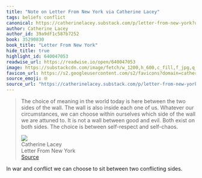 ```yaml
---
title: "Note on Letter From New York via Catherine Lacey"
tags: beliefs conflict
canonical: https://catherinelacey.substack.com/p/letter-from-new-york?utm_source=substack&utm_medium=email
author: Catherine Lacey
author_id: 39a9df1c587b7252
book: 35290830
book_title: "Letter From New York"
hide_title: true
highlight_id: 640047053
readwise_url: https://readwise.io/open/640047053
image: https://substackcdn.com/image/fetch/w_1200,h_600,c_fill,f_jpg,q_auto:good,fl_progressive:steep,g_auto/https%3A%2F%2Fsubstack-post-media.s3.amazonaws.com%2Fpublic%2Fimages%2F939ecb9a-8ab5-436c-8904-855d76eb3c49_574x603.jpeg
favicon_url: https://s2.googleusercontent.com/s2/favicons?domain=catherinelacey.substack.com
source_emoji: 🌐
source_url: "https://catherinelacey.substack.com/p/letter-from-new-york?utm_source=substack&utm_medium=email#:~:text=The%20choice%20of,self-respect%20and%20self-chaos."
---
```


> The choice of meaning in the world today is here between the two sides of the wall. The wall is also inside each one of us. Whatever our circumstances, we can choose within ourselves which side of the wall we are attuned to. It is not a wall between good and evil. Both exist on both sides. The choice is between self-respect and self-chaos.
> <div class="quoteback-footer"><div class="quoteback-avatar"><img class="mini-favicon" src="https://s2.googleusercontent.com/s2/favicons?domain=catherinelacey.substack.com"></div><div class="quoteback-metadata"><div class="metadata-inner"><span style="display:none">FROM:</span><div aria-label="Catherine Lacey" class="quoteback-author"> Catherine Lacey</div><div aria-label="Letter From New York" class="quoteback-title"> Letter From New York</div></div></div><div class="quoteback-backlink"><a target="_blank" aria-label="go to the full text of this quotation" rel="noopener" href="https://catherinelacey.substack.com/p/letter-from-new-york?utm_source=substack&utm_medium=email#:~:text=The%20choice%20of,self-respect%20and%20self-chaos." class="quoteback-arrow"> Source</a></div></div>

In war and conflict we can choose to sit between two conflicting sides.